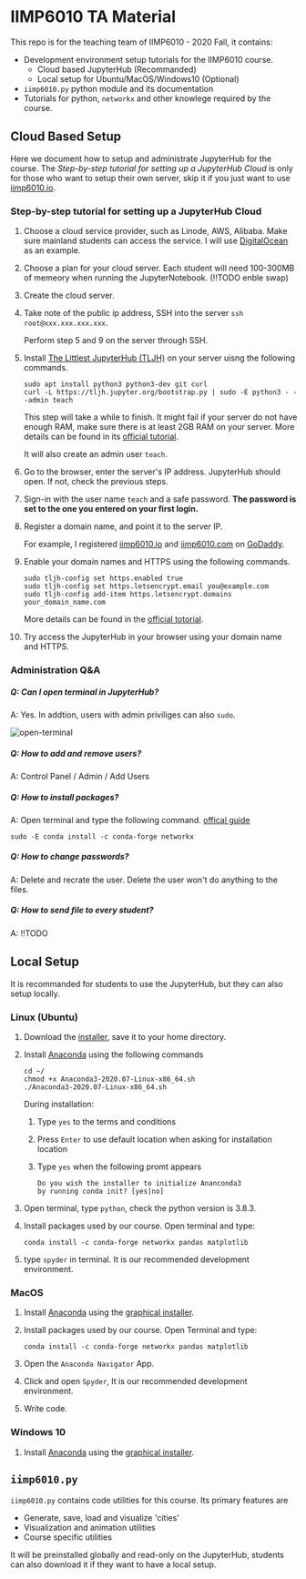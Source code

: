 # IIMP6010 TA Material

This repo is for the teaching team of IIMP6010 - 2020 Fall, it contains: 

- Development environment setup tutorials for the IIMP6010 course. 
  - Cloud based JupyterHub (Recommanded)
  - Local setup for Ubuntu/MacOS/Windows10 (Optional)
- `iimp6010.py` python module and its documentation 
- Tutorials for python, `networkx` and other knowlege required by the course.



## Cloud Based Setup

Here we document how to setup and administrate JupyterHub for the course. The _Step-by-step tutorial for setting up a JupyterHub Cloud_ is only for those who want to setup their own server, skip it if you just want to use [iimp6010.io](https://iimp6010.io).



### Step-by-step tutorial for setting up a JupyterHub Cloud

1. Choose a cloud service provider, such as Linode, AWS, Alibaba. Make sure mainland students can access the service. I will use [DigitalOcean](https://www.digitalocean.com/) as an example.

2. Choose a plan for your cloud server. Each student will need 100-300MB of memeory when running the JupyterNotebook. (!!TODO enble swap)

3. Create the cloud server.

4. Take note of the public ip address, SSH into the server `ssh root@xxx.xxx.xxx.xxx`. 

   Perform step 5 and 9 on the server through SSH. 

5. Install [The Littlest JupyterHub (TLJH)](https://github.com/jupyterhub/the-littlest-jupyterhub) on your server uisng the following commands. 

   ```shell
   sudo apt install python3 python3-dev git curl
   curl -L https://tljh.jupyter.org/bootstrap.py | sudo -E python3 - --admin teach
   ```

   This step will take a while to finish. It might fail if your server do not have enough RAM, make sure there is at least 2GB RAM on your server. More details can be found in its [official tutorial](https://tljh.jupyter.org/en/latest/install/custom-server.html). 

   It will also create an admin user `teach`. 

6. Go to the browser, enter the server's IP address. JupyterHub should open. If not, check the previous steps.  

7. Sign-in with the user name `teach` and a safe password. __The password is set to the one you entered on your first login.__

8. Register a domain name, and point it to the server IP. 

   For example, I registered [iimp6010.io](https://iimp6010.io) and [iimp6010.com](https://iimp6010.com) on [GoDaddy](godaddy.com).

9. Enable your domain names and HTTPS using the following commands. 

   ```shell
   sudo tljh-config set https.enabled true
   sudo tljh-config set https.letsencrypt.email you@example.com
   sudo tljh-config add-item https.letsencrypt.domains your_domain_name.com
   ```

   More details can be found in the [official totorial](https://tljh.jupyter.org/en/latest/howto/admin/https.html#howto-admin-https).

10. Try access the JupyterHub in your browser using your domain name and HTTPS.



### Administration Q&A



##### Q: Can I open terminal in JupyterHub?

A: Yes. In addtion, users with admin priviliges can also `sudo`.

![open-terminal](https://tljh.jupyter.org/en/latest/_images/new-terminal-button2.png)

##### Q: How to add and remove users?

A: Control Panel / Admin / Add Users



##### Q: How to install packages?

A: Open terminal and type the following command. [offical guide](https://tljh.jupyter.org/en/latest/howto/env/user-environment.html)

```shell
sudo -E conda install -c conda-forge networkx
```



##### Q: How to change passwords?

A: Delete and recrate the user. Delete the user won't do anything to the files. 



##### Q: How to send file to every student?

A: !!TODO



## Local Setup

It is recommanded for students to use the JupyterHub, but they can also setup locally.



### Linux (Ubuntu)

1. Download the [installer](https://repo.anaconda.com/archive/Anaconda3-2020.07-Linux-x86_64.sh), save it to your home directory.

2. Install [Anaconda](https://www.anaconda.com/) using the following commands

   ```shell
   cd ~/
   chmod +x Anaconda3-2020.07-Linux-x86_64.sh
   ./Anaconda3-2020.07-Linux-x86_64.sh
   ```

   During installation:

   1. Type `yes` to the terms and conditions

   2. Press `Enter` to use default location when asking for installation location

   3. Type `yes` when the following promt appears

      ```
      Do you wish the installer to initialize Ananconda3
      by running conda init? [yes|no]
      ```

3. Open terminal, type `python`, check the python version is 3.8.3.

4. Install packages used by our course. Open terminal and type:

   ```shell
   conda install -c conda-forge networkx pandas matplotlib
   ```

5. type `spyder` in terminal. It is our recommended development environment.



### MacOS 

1. Install [Anaconda](https://www.anaconda.com/) using the [graphical installer](https://repo.anaconda.com/archive/Anaconda3-2020.07-MacOSX-x86_64.pkg).

2. Install packages used by our course. Open Terminal and type:

   ```shell
   conda install -c conda-forge networkx pandas matplotlib
   ```

3. Open the `Anaconda Navigator` App.

4. Click and open `Spyder`, It is our recommended development environment.

5. Write code.



### Windows 10

1. Install [Anaconda](https://www.anaconda.com/) using the [graphical installer](https://repo.anaconda.com/archive/Anaconda3-2020.07-Windows-x86_64.exe).



## `iimp6010.py` 

`iimp6010.py` contains code utilities for this course. Its primary features are

- Generate, save, load  and visualize 'cities'
- Visualization and animation utilities
- Course specific utilities

It will be preinstalled globally and read-only on the JupyterHub, students can also download it if they want to have a local setup.
